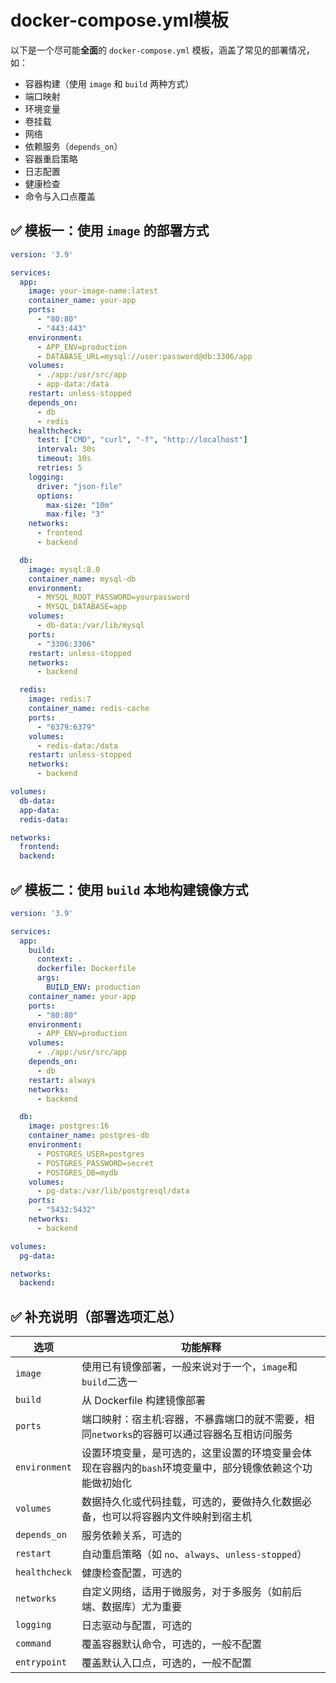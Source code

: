 # docker-compose.yml模板

以下是一个尽可能**全面**的 `docker-compose.yml` 模板，涵盖了常见的部署情况，如：

* 容器构建（使用 `image` 和 `build` 两种方式）
* 端口映射
* 环境变量
* 卷挂载
* 网络
* 依赖服务（`depends_on`）
* 容器重启策略
* 日志配置
* 健康检查
* 命令与入口点覆盖

## ✅ 模板一：使用 `image` 的部署方式

```yaml
version: '3.9'

services:
  app:
    image: your-image-name:latest
    container_name: your-app
    ports:
      - "80:80"
      - "443:443"
    environment:
      - APP_ENV=production
      - DATABASE_URL=mysql://user:password@db:3306/app
    volumes:
      - ./app:/usr/src/app
      - app-data:/data
    restart: unless-stopped
    depends_on:
      - db
      - redis
    healthcheck:
      test: ["CMD", "curl", "-f", "http://localhost"]
      interval: 30s
      timeout: 10s
      retries: 5
    logging:
      driver: "json-file"
      options:
        max-size: "10m"
        max-file: "3"
    networks:
      - frontend
      - backend

  db:
    image: mysql:8.0
    container_name: mysql-db
    environment:
      - MYSQL_ROOT_PASSWORD=yourpassword
      - MYSQL_DATABASE=app
    volumes:
      - db-data:/var/lib/mysql
    ports:
      - "3306:3306"
    restart: unless-stopped
    networks:
      - backend

  redis:
    image: redis:7
    container_name: redis-cache
    ports:
      - "6379:6379"
    volumes:
      - redis-data:/data
    restart: unless-stopped
    networks:
      - backend

volumes:
  db-data:
  app-data:
  redis-data:

networks:
  frontend:
  backend:
```

## ✅ 模板二：使用 `build` 本地构建镜像方式

```yaml
version: '3.9'

services:
  app:
    build:
      context: .
      dockerfile: Dockerfile
      args:
        BUILD_ENV: production
    container_name: your-app
    ports:
      - "80:80"
    environment:
      - APP_ENV=production
    volumes:
      - ./app:/usr/src/app
    depends_on:
      - db
    restart: always
    networks:
      - backend

  db:
    image: postgres:16
    container_name: postgres-db
    environment:
      - POSTGRES_USER=postgres
      - POSTGRES_PASSWORD=secret
      - POSTGRES_DB=mydb
    volumes:
      - pg-data:/var/lib/postgresql/data
    ports:
      - "5432:5432"
    networks:
      - backend

volumes:
  pg-data:

networks:
  backend:
```

## ✅ 补充说明（部署选项汇总）

| 选项            | 功能解释                                     |
| ------------- | ---------------------------------------- |
| `image`       | 使用已有镜像部署，一般来说对于一个<app>，`image`和`build`二选一      |
| `build`       | 从 Dockerfile 构建镜像部署                      |
| `ports`       | 端口映射：宿主机:容器，不暴露端口的就不需要，相同`networks`的容器可以通过容器名互相访问服务|
| `environment` | 设置环境变量，是可选的，这里设置的环境变量会体现在容器内的`bash`环境变量中，部分镜像依赖这个功能做初始化|
| `volumes`     | 数据持久化或代码挂载，可选的，要做持久化数据必备，也可以将容器内文件映射到宿主机|
| `depends_on`  | 服务依赖关系，可选的|
| `restart`     | 自动重启策略（如 `no`、`always`、`unless-stopped`）|
| `healthcheck` | 健康检查配置，可选的|
| `networks`    | 自定义网络，适用于微服务，对于多服务（如前后端、数据库）尤为重要|
| `logging`     | 日志驱动与配置，可选的|
| `command`     | 覆盖容器默认命令，可选的，一般不配置|
| `entrypoint`  | 覆盖默认入口点，可选的，一般不配置|
